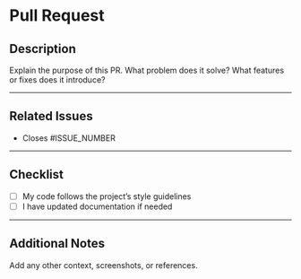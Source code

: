 # Pull Request

## Description

Explain the purpose of this PR.
What problem does it solve? What features or fixes does it introduce?

---

## Related Issues

- Closes #ISSUE_NUMBER

---

## Checklist

- [ ] My code follows the project’s style guidelines
- [ ] I have updated documentation if needed

---

## Additional Notes

Add any other context, screenshots, or references.
